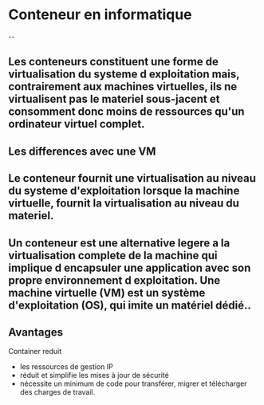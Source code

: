 # Conteneur en informatique
--

Les conteneurs constituent une forme de virtualisation du systeme d exploitation mais, contrairement aux machines virtuelles, ils ne virtualisent pas le materiel sous-jacent et consomment donc moins de ressources qu'un ordinateur virtuel complet.
---

## Les differences avec une VM

Le conteneur fournit une virtualisation au niveau du systeme d'exploitation lorsque la machine virtuelle, fournit la virtualisation au niveau du materiel.
--

Un conteneur est une alternative legere a la virtualisation complete de la machine qui implique d encapsuler une application avec son propre environnement d exploitation. Une machine virtuelle (VM) est un système d'exploitation (OS), qui imite un matériel dédié..
---

## Avantages

Container reduit 
- les ressources de gestion IP
- réduit et simplifie les mises à jour de sécurité
- nécessite un minimum de code pour transférer, migrer et télécharger des charges de travail. 

